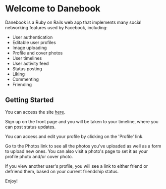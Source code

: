 Welcome to Danebook
========

Danebook is a Ruby on Rails web app that implements many social networking features used by Facebook, including:

* User authentication
* Editable user profiles
* Image uploading
* Profile and cover photos
* User timelines
* User activity feed
* Status posting
* Liking
* Commenting
* Friending

Getting Started
---------------
You can access the site [here](https://kelsey-danebook.herokuapp.com). 

Sign up on the front page and you will be taken to your timeline, where you can post status updates.

You can access and edit your profile by clicking on the 'Profile' link.

Go to the Photos link to see all the photos you've uploaded as well as a form to upload new ones. You can also visit a photo's page to set it as your profile photo and/or cover photo.

If you view another user's profile, you will see a link to either friend or defriend them, based on your current friendship status.

Enjoy!